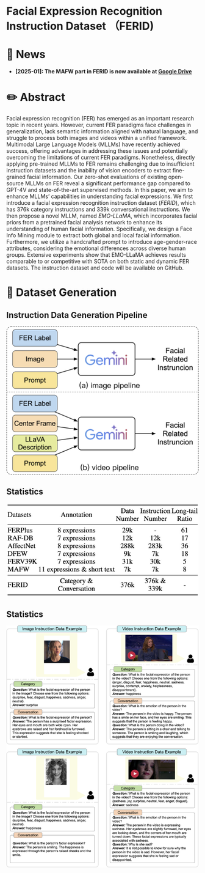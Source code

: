 # Facial Expression Recognition  Instruction Dataset （FERID)

# 📰 News

- **[2025-01]: The MAFW part in FERID is now available at [Google Drive](https://drive.google.com/drive/folders/1IUTM9gRHy406U1hM4hsOaPtzPg1o8g3L?usp=drive_link)**

# ✏️ Abstract

Facial expression recognition (FER) has emerged as an important research topic in recent years. However, current FER paradigms face challenges in generalization, lack semantic information aligned with natural language, and struggle to process both images and videos within a unified framework. Multimodal Large Language Models (MLLMs) have recently achieved success, offering advantages in addressing these issues and potentially overcoming the limitations of current FER paradigms. Nonetheless, directly applying pre-trained MLLMs to FER remains challenging due to insufficient instruction datasets and the inability of vision encoders to extract fine-grained facial information. Our zero-shot evaluations of existing open-source MLLMs on FER reveal a significant performance gap compared to GPT-4V and state-of-the-art supervised methods. In this paper, we aim to enhance MLLMs’ capabilities in understanding facial expressions. We first introduce a facial expression recognition instruction dataset (*FERID*), which has 376k category instructions and 339k conversational instructions. We then propose a novel MLLM, named *EMO-LLaMA*, which incorporates facial priors from a pretrained facial analysis network to enhance its understanding of human facial information. Specifically, we design a Face Info Mining module to extract both global and local facial information. Furthermore, we utilize a handcrafted prompt to introduce age-gender-race attributes, considering the emotional differences across diverse human groups. Extensive experiments show that EMO-LLaMA achieves results comparable to or competitive with SOTA on both static and dynamic FER datasets. The instruction dataset and code will be available on GitHub.

# 📝 Dataset Generation

## Instruction Data Generation Pipeline
![Pipeline](./assets/Instruction_pipeline.png)

## Statistics
![Statistics](./assets/Statistics.png)

## Statistics
![Instruction_exmaple](./assets/Instruction_example.png)
